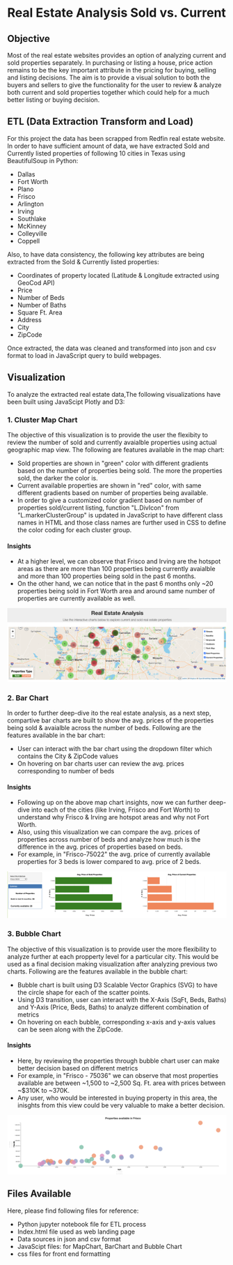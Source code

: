 # Real Estate Analysis Sold vs. Current

## Objective
Most of the real estate websites provides an option of analyzing current and sold properties separately. In purchasing or listing a house, price action remains to be the key important attribute in the pricing for buying, selling and listing decisions.
The aim is to provide a visual solution to both the buyers and sellers to give the functionality for the user to review & analyze both current and sold properties together which could help for a much better listing or buying decision.

## ETL (Data Extraction Transform and Load)
 For this project the data has been scrapped from Redfin real estate website. 
 In order to have sufficient amount of data, we have extracted Sold and Currently listed properties of following 10 cities in Texas using BeautifulSoup in Python: 
- Dallas
- Fort Worth
- Plano
- Frisco
- Arlington
- Irving
- Southlake
- McKinney
- Colleyville
- Coppell

Also, to have data consistency, the following key attributes are being extracted from the Sold & Currently listed properties:
- Coordinates of property located (Latitude & Longitude extracted using GeoCod API)
- Price
- Number of Beds
- Number of Baths
- Square Ft. Area
- Address
- City
- ZipCode

Once extracted, the data was cleaned and transformed into json and csv format to load in JavaScript query to build webpages.

## Visualization
To analyze the extracted real estate data,The following visualizations have been built using JavaScipt Plotly and D3:

### 1. Cluster Map Chart
The objective of this visualization is to provide the user the flexibity to review the number of sold and currently avaialble properties using actual geographic map view. 
The following are features available in the map chart:
- Sold properties are shown in "green" color with different gradients based on the number of properties being sold. The more the properties sold, the darker the color is.
- Current available properties are shown in "red" color, with same different gradients based on number of properties being available.
- In order to give a customized color gradient based on number of properties sold/current listing, function "L.DivIcon" from "L.markerClusterGroup" is updated in JavaScript to have different class names in HTML and those class names are further used in CSS to define the color coding for each cluster group.
 
#### Insights
- At a higher level, we can observe that Frisco and Irving are the hotspot areas as there are more than 100 properties being currently avaialble and more than 100 properties being sold in the past 6 months.
- On the other hand, we can notice that in the past 6 months only ~20 properties being sold in Fort Worth area and around same number of properties are currently available as well.

![map_chart](Images/map_chart.png)

### 2. Bar Chart
In order to further deep-dive ito the real estate analysis, as a next step, compartive bar charts are built to show the avg. prices of the properties being sold & avaialble across the number of beds. Following are the features available in the bar chart:
- User can interact with the bar chart using the dropdown filter which contains the City & ZipCode values
- On hovering on bar charts user can review the avg. prices corresponding to number of beds

#### Insights
- Following up on the above map chart insights, now we can further deep-dive into each of the cities (like Irving, Frisco and Fort Worth) to understand why Frisco & Irving are hotspot areas and why not Fort Worth.
- Also, using this visualization we can compare the avg. prices of properties across number of beds and analyze how much is the difference in the avg. prices of properties based on beds.
- For example, in "Frisco-75022" the avg. price of currently available properties for 3 beds is lower compared to avg. price of 2 beds.

![bar_chart](Images/bar_chart.png)

### 3. Bubble Chart
The objective of this visualization is to provide user the more flexibility to analyze further at each propperty level for a particular city. This would be used as a final decision making visualization after analyzing previous two charts. Following are the features available in the bubble chart:
- Bubble chart is built using D3 Scalable Vector Graphics (SVG) to have the circle shape for each of the scatter points.
- Using D3 transition, user can interact with the X-Axis (SqFt, Beds, Baths) and Y-Axis (Price, Beds, Baths) to analyze different combination of metrics 
- On hovering on each bubble, corresponding x-axis and y-axis values can be seen along with the ZipCode.
#### Insights
- Here, by reviewing the properties through bubble chart user can make better decision based on different metrics
- For example, in "Frisco - 75036" we can observe that most properties available are between ~1,500 to ~2,500 Sq. Ft. area with prices between ~$310K to ~370K.
- Any user, who would be interested in buying property in this area, the inisghts from this view could be very valuable to make a better decision.

![bubble_chart](Images/bubble_chart.png)

## Files Available
Here, please find following files for reference:
- Python jupyter notebook file for ETL process
- Index.html file used as web landing page
- Data sources in json and csv format
- JavaScipt files: for MapChart, BarChart and Bubble Chart
- css files for front end formatting
